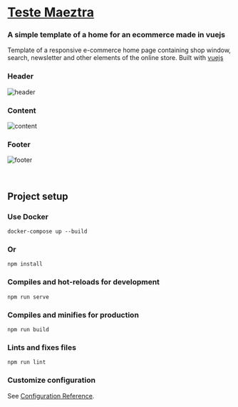 
# [Teste Maeztra](https://erickferreir4.github.io/teste-maeztra/)


### A simple template of a home for an ecommerce made in vuejs


Template of a responsive e-commerce home page containing shop window, search, newsletter and other elements of the online store. Built with [vuejs](https://vuejs.org/)

### Header
![header](https://github.com/erickferreir4/teste-maeztra/blob/master/src/assets/img1.png?raw=true)

### Content
![content](https://github.com/erickferreir4/teste-maeztra/blob/master/src/assets/img2.png?raw=true)

### Footer
![footer](https://github.com/erickferreir4/teste-maeztra/blob/master/src/assets/img3.png?raw=true)


<br>

## Project setup

### Use Docker

```
docker-compose up --build
```

### Or

```
npm install
```

### Compiles and hot-reloads for development
```
npm run serve
```

### Compiles and minifies for production
```
npm run build
```

### Lints and fixes files
```
npm run lint
```

### Customize configuration
See [Configuration Reference](https://cli.vuejs.org/config/).
